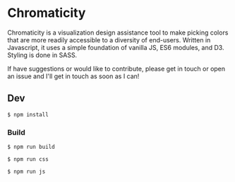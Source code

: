 # Chromaticity

Chromaticity is a visualization design assistance tool to make picking colors
that are more readily accessible to a diversity of end-users.
Written in Javascript, it uses a simple foundation of vanilla JS, ES6 modules,
and D3. Styling is done in SASS.

If have suggestions or would like to contribute, please get in touch or open an
issue and I'll get in touch as soon as I can!


## Dev

```
$ npm install
```

### Build

```
$ npm run build

$ npm run css

$ npm run js
```
